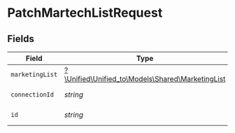 # PatchMartechListRequest


## Fields

| Field                                                                                    | Type                                                                                     | Required                                                                                 | Description                                                                              |
| ---------------------------------------------------------------------------------------- | ---------------------------------------------------------------------------------------- | ---------------------------------------------------------------------------------------- | ---------------------------------------------------------------------------------------- |
| `marketingList`                                                                          | [?\Unified\Unified_to\Models\Shared\MarketingList](../../Models/Shared/MarketingList.md) | :heavy_minus_sign:                                                                       | Mailing List                                                                             |
| `connectionId`                                                                           | *string*                                                                                 | :heavy_check_mark:                                                                       | ID of the connection                                                                     |
| `id`                                                                                     | *string*                                                                                 | :heavy_check_mark:                                                                       | ID of the List                                                                           |